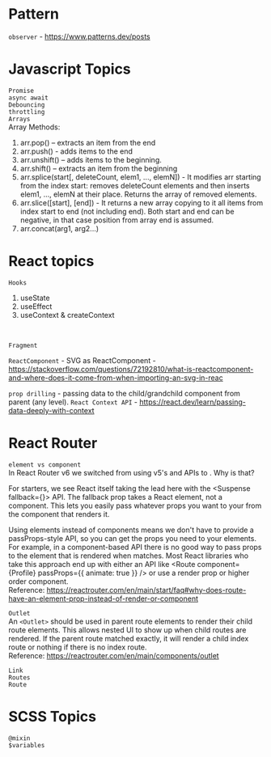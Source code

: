 # Pattern
`observer` - https://www.patterns.dev/posts

# Javascript Topics
`Promise`<br>
`async await`<br>
`Debouncing`<br>
`throttling`<br>
`Arrays` <br>
Array Methods:
1. arr.pop()  – extracts an item from the end
2. arr.push() - adds items to the end
3. arr.unshift() – adds items to the beginning.
4. arr.shift() – extracts an item from the beginning
5. arr.splice(start[, deleteCount, elem1, ..., elemN]) - It modifies arr starting from the index start: removes deleteCount elements and then inserts elem1, ..., elemN at their place. Returns the array of removed elements.
6. arr.slice([start], [end]) - It returns a new array copying to it all items from index start to end (not including end). Both start and end can be negative, in that case position from array end is assumed.
7. arr.concat(arg1, arg2...)

# React topics
`Hooks` <br>
1. useState
2. useEffect
3. useContext & createContext
<br>

`Fragment`<br>

`ReactComponent` - SVG as ReactComponent - https://stackoverflow.com/questions/72192810/what-is-reactcomponent-and-where-does-it-come-from-when-importing-an-svg-in-reac

`prop drilling` - passing data to the child/grandchild component from parent (any level).
`React Context API` - https://react.dev/learn/passing-data-deeply-with-context
# React Router
`element vs component`<br>
  In React Router v6 we switched from using v5's <Route component> and <Route render> APIs to <Route element>. Why is that?

  For starters, we see React itself taking the lead here with the <Suspense fallback={<Spinner />}> API. The fallback prop takes a React element, not a component.
  This lets you easily pass whatever props you want to your <Spinner> from the component that renders it.

  Using elements instead of components means we don't have to provide a passProps-style API, so you can get the props you need to your elements. For example, in a
  component-based API there is no good way to pass props to the <Profile> element that is rendered when <Route path=":userId" component={Profile} /> matches. Most
  React libraries who take this approach end up with either an API like <Route component={Profile} passProps={{ animate: true }} /> or use a render prop or higher
  order component.<br>
  Reference: https://reactrouter.com/en/main/start/faq#why-does-route-have-an-element-prop-instead-of-render-or-component
  
`Outlet`<br>
  An `<Outlet>` should be used in parent route elements to render their child route elements. This allows nested UI to show up when child routes are rendered. If the     parent route matched exactly, it will render a child index route or nothing if there is no index route.<br>
  Reference: https://reactrouter.com/en/main/components/outlet

`Link`<br>
`Routes`<br>
`Route`<br>
  # SCSS Topics

  `@mixin`<br>
  `$variables`<br>
